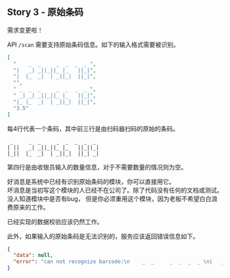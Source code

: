 Story 3 - 原始条码
---

需求变更啦！

API `/scan` 需要支持原始条码信息。如下的输入格式需要被识别。

```json
[
  "    _  _     _  _  _  _ ",
  "|   _| _||_||_ |_   ||_|",
  "|  |_  _|  | _||_|  ||_|",
  "",
  " _  _  _     _  _  _  _ ",
  " _| _| _||_||_ |_   ||_|",
  "|_ |_  _|  | _||_|  ||_|",
  "3.5"
]
```
每4行代表一个条码，其中前三行是由扫码器扫码的原始的条码。

```
 _     _  _     _  _  _  _  _
| ||   _| _||_||_ |_   ||_||_|
|_||  |_  _|  | _||_|  ||_| _|
```
第四行是由收银员输入的数量信息，对于不需要数量的情况则为空。

好消息是系统中已经有识别原始条码的模块，你可以直接用它。\
坏消息是当初写这个模块的人已经不在公司了。除了代码没有任何的文档或测试。没人知道模块中是否有bug，
但是你必须重用这个模块，因为老板不希望白白浪费原来的工作。

已经实现的数据校验应该仍然工作。

此外，如果输入的原始条码是无法识别的，服务应该返回错误信息如下。
```json
{
  "data": null,
  "error": "can not recognize barcode:\n    _  _     _  _  _  _ \n|   _| _||_||_ |_   ||_|"
}
```

